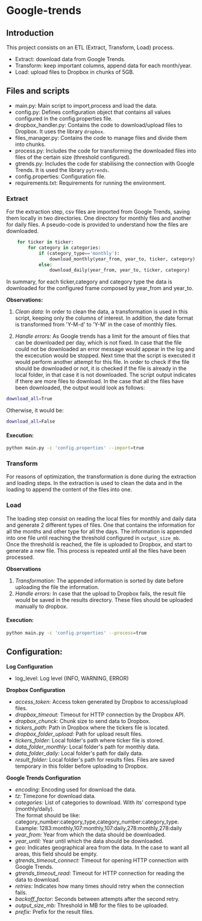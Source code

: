 # Google-trends

## Introduction   

This project consists on an ETL (Extract, Transform, Load) process.  
- Extract: download data from Google Trends.  
- Transform: keep important columns, append data for each month/year.  
- Load: upload files to Dropbox in chunks of 5GB.  

## Files and scripts
- main.py: Main script to import,process and load the data.
- config.py: Defines configuration object that contains all values configured in the config.properties file.
- dropbox_handler.py: Contains the code to download/upload files to Dropbox.  It uses the library ``dropbox``.
- files_manager.py: Contains the code to manage files and divide them into chunks.
- process.py: Includes the code for transforming the downloaded files into files of the certain 
size (threshold configured).
- gtrends.py: Includes the code for stabilising the connection with Google Trends. 
It is used the library ``pytrends``.
- config.properties: Configuration file. 
- requirements.txt: Requirements for running the environment.   

### Extract
 For the extraction step, csv files are imported from Google Trends, saving them locally in two directories.
 One directory for monthly files and another for daily files. 
 A pseudo-code is provided to understand how the files are downloaded.   
```python
	for ticker in ticker:
		for category in categories:
			if (category_type=='monthly'):
				download_monthly(year_from, year_to, ticker, category)
			else:
				download_daily(year_from, year_to, ticker, category)
```
  
In summary, for each ticker,category and category type the data is downloaded for the configured frame composed 
by year_from and year_to.   

 **Observations:**    
1. *Clean data:* In order to clean the data, a transformation is used in this script, keeping only the columns of interest. 
 In addition, the date format is transformed from 'Y-M-d' to 'Y-M' in the case of monthly files.   
     
2. *Handle errors:* As Google trends has a limit for the amount of files that can be downloaded per day, which is not fixed. 
In case that the file could not be downloaded an error message would appear in the log and the excecution would be stopped. Next time that the script is executed 
it would perform another attempt for this file. 
In order to check if the file should be downloaded or not, it is checked if the file is already in the local folder, 
in that case it is not downloaded. The script output indicates if there are more files to download. In the case that all 
the files have been downloaded, the output would look as follows:     
```bash
download_all=True 
```
Otherwise, it would be:    
```bash
download_all=False
```

#### Execution: 

```bash
python main.py -c 'config.properties' --import=true
```


### Transform
For reasons of optimization, the transformation is done during the extraction and loading steps. 
In the extraction is used to clean the data and in the loading to append the content of the files into one. 

### Load
The loading step consist on reading the local files for monthly and daily data and generate 2 different types of files. One that contains 
the information for all the months and other type for all the days. The information is appended into one file until reaching 
the threshold configured in ``output_size_mb``.    
Once the threshold is reached, the file is uploaded to Dropbox, and start to generate a new file. 
This process is repeated until all the files have been processed.  

**Observations**
1. *Transformation:* The appended information is sorted by date before uploading the file the information.    
2. *Handle errors:* In case that the upload to Dropbox fails, the result file would be saved in the results directory. 
These files should be uploaded manually to dropbox. 


#### Execution: 

```bash
python main.py -c 'config.properties' --process=true
```

## Configuration:
**Log Configuration**  
- log_level: Log level (INFO, WARNING, ERROR)

**Dropbox Configuration**     
- *access_token:* Access token generated by Dropbox to access/upload files.  
- *dropbox_timeout:* Timeout for HTTP connection by the Dropbox API.  
- *dropbox_chunck:* Chunk size to send data to Dropbox.  
- *tickers_path:* Path in Dropbox where the tickers file is located.  
- *dropbox_folder_upload:* Path for upload result files.  
- *tickers_folder:* Local folder's path where ticker file is stored.  
- *data_folder_monthly:* Local folder's path for monthly data.  
- *data_folder_daily:* Local folder's path for daily data.  
- *result_folder:* Local folder's path for results files.
Files are saved temporary in this folder before uploading to Dropbox. 

**Google Trends Configuration**    
- *encoding:* Encoding used for download the data.  
- *tz:* Timezone for download data.  
- *categories:* List of categories to download. With its' correspond type (monthly/daily).   
The format should be like: category_number:category_type,category_number:category_type. 
Example: 1283:monthly,107:monthly,107:daily,278:monthly,278:daily  
- *year_from:* Year from which the data should be downloaded.  
- *year_until:* Year until which the data should be downloaded.  
- *geo:* Indicates geographical area from the data. In the case to want all areas, this field should be empty.  
- *gtrends_timeout_connect:* Timeout for opening HTTP connection with Google Trends.   
- *gtrends_timeout_read:* Timeout for HTTP connection for reading the data to download.  
- *retries:* Indicates how many times should retry when the connection fails.   
- *backoff_factor:* Seconds between attempts after the second retry.  
- *output_size_mb:* Threshold in MB for the files to be uploaded.  
- *prefix:* Prefix for the result files.  

























